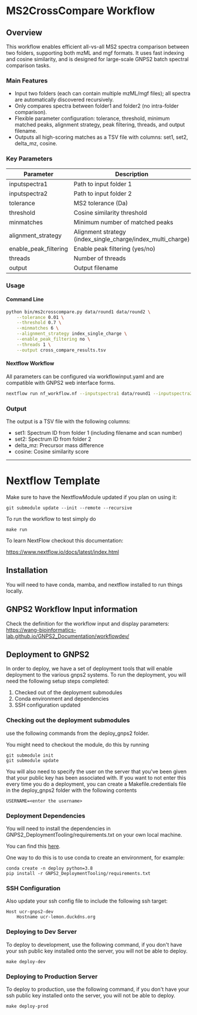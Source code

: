 # MS2CrossCompare Workflow

## Overview

This workflow enables efficient all-vs-all MS2 spectra comparison between two folders, supporting both mzML and mgf formats. It uses fast indexing and cosine similarity, and is designed for large-scale GNPS2 batch spectral comparison tasks.

### Main Features
- Input two folders (each can contain multiple mzML/mgf files); all spectra are automatically discovered recursively.
- Only compares spectra between folder1 and folder2 (no intra-folder comparison).
- Flexible parameter configuration: tolerance, threshold, minimum matched peaks, alignment strategy, peak filtering, threads, and output filename.
- Outputs all high-scoring matches as a TSV file with columns: set1, set2, delta_mz, cosine.

### Key Parameters
| Parameter             | Description                                              | Default Value              |
|----------------------|---------------------------------------------------------|----------------------------|
| inputspectra1        | Path to input folder 1                                  | (must be specified)        |
| inputspectra2        | Path to input folder 2                                  | (must be specified)        |
| tolerance            | MS2 tolerance (Da)                                      | 0.01                       |
| threshold            | Cosine similarity threshold                             | 0.7                        |
| minmatches           | Minimum number of matched peaks                         | 6                          |
| alignment_strategy   | Alignment strategy (index_single_charge/index_multi_charge) | index_single_charge    |
| enable_peak_filtering| Enable peak filtering (yes/no)                          | no                         |
| threads              | Number of threads                                       | 1                          |
| output               | Output filename                                         | cross_compare_results.tsv  |

### Usage
#### Command Line
```bash
python bin/ms2crosscompare.py data/round1 data/round2 \
    --tolerance 0.01 \
    --threshold 0.7 \
    --minmatches 6 \
    --alignment_strategy index_single_charge \
    --enable_peak_filtering no \
    --threads 1 \
    --output cross_compare_results.tsv
```

#### Nextflow Workflow
All parameters can be configured via workflowinput.yaml and are compatible with GNPS2 web interface forms.
```bash
nextflow run nf_workflow.nf --inputspectra1 data/round1 --inputspectra2 data/round2 --tolerance 0.01 --threshold 0.7 --minmatches 6 --alignment_strategy index_single_charge --enable_peak_filtering no --threads 1 --output cross_compare_results.tsv
```

### Output
The output is a TSV file with the following columns:
- set1: Spectrum ID from folder 1 (including filename and scan number)
- set2: Spectrum ID from folder 2
- delta_mz: Precursor mass difference
- cosine: Cosine similarity score

---

# Nextflow Template
Make sure to have the NextflowModule updated if you plan on using it:

```
git submodule update --init --remote --recursive
```

To run the workflow to test simply do

```
make run
```

To learn NextFlow checkout this documentation:

https://www.nextflow.io/docs/latest/index.html

## Installation

You will need to have conda, mamba, and nextflow installed to run things locally. 

## GNPS2 Workflow Input information

Check the definition for the workflow input and display parameters:
https://wang-bioinformatics-lab.github.io/GNPS2_Documentation/workflowdev/

## Deployment to GNPS2

In order to deploy, we have a set of deployment tools that will enable deployment to the various gnps2 systems. To run the deployment, you will need the following setup steps completed:

1. Checked out of the deployment submodules
1. Conda environment and dependencies
1. SSH configuration updated

### Checking out the deployment submodules

use the following commands from the deploy_gnps2 folder. 

You might need to checkout the module, do this by running

```
git submodule init
git submodule update
```

You will also need to specify the user on the server that you've been given that your public key has been associated with. If you want to not enter this every time you do a deployment, you can create a Makefile.credentials file in the deploy_gnps2 folder with the following contents

```
USERNAME=<enter the username>
```

### Deployment Dependencies

You will need to install the dependencies in GNPS2_DeploymentTooling/requirements.txt on your own local machine. 

You can find this [here](https://github.com/Wang-Bioinformatics-Lab/GNPS2_DeploymentTooling).

One way to do this is to use conda to create an environment, for example:

```
conda create -n deploy python=3.8
pip install -r GNPS2_DeploymentTooling/requirements.txt
```

### SSH Configuration

Also update your ssh config file to include the following ssh target:

```
Host ucr-gnps2-dev
    Hostname ucr-lemon.duckdns.org
```

### Deploying to Dev Server

To deploy to development, use the following command, if you don't have your ssh public key installed onto the server, you will not be able to deploy.

```
make deploy-dev
```

### Deploying to Production Server

To deploy to production, use the following command, if you don't have your ssh public key installed onto the server, you will not be able to deploy.

```
make deploy-prod
```

